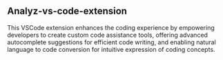 ## Analyz-vs-code-extension

This VSCode extension enhances the coding experience by empowering developers to create custom code assistance tools, offering advanced autocomplete suggestions for efficient code writing, and enabling natural language to code conversion for intuitive expression of coding concepts.